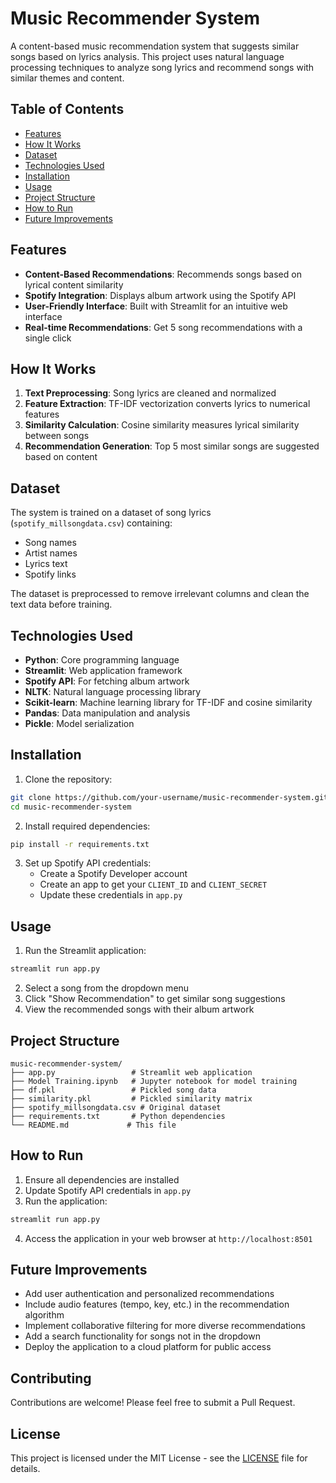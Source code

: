 # Music Recommender System

A content-based music recommendation system that suggests similar songs based on lyrics analysis. This project uses natural language processing techniques to analyze song lyrics and recommend songs with similar themes and content.

## Table of Contents
- [Features](#features)
- [How It Works](#how-it-works)
- [Dataset](#dataset)
- [Technologies Used](#technologies-used)
- [Installation](#installation)
- [Usage](#usage)
- [Project Structure](#project-structure)
- [How to Run](#how-to-run)
- [Future Improvements](#future-improvements)

## Features

- **Content-Based Recommendations**: Recommends songs based on lyrical content similarity
- **Spotify Integration**: Displays album artwork using the Spotify API
- **User-Friendly Interface**: Built with Streamlit for an intuitive web interface
- **Real-time Recommendations**: Get 5 song recommendations with a single click

## How It Works

1. **Text Preprocessing**: Song lyrics are cleaned and normalized
2. **Feature Extraction**: TF-IDF vectorization converts lyrics to numerical features
3. **Similarity Calculation**: Cosine similarity measures lyrical similarity between songs
4. **Recommendation Generation**: Top 5 most similar songs are suggested based on content

## Dataset

The system is trained on a dataset of song lyrics (`spotify_millsongdata.csv`) containing:
- Song names
- Artist names
- Lyrics text
- Spotify links

The dataset is preprocessed to remove irrelevant columns and clean the text data before training.

## Technologies Used

- **Python**: Core programming language
- **Streamlit**: Web application framework
- **Spotify API**: For fetching album artwork
- **NLTK**: Natural language processing library
- **Scikit-learn**: Machine learning library for TF-IDF and cosine similarity
- **Pandas**: Data manipulation and analysis
- **Pickle**: Model serialization

## Installation

1. Clone the repository:
```bash
git clone https://github.com/your-username/music-recommender-system.git
cd music-recommender-system
```

2. Install required dependencies:
```bash
pip install -r requirements.txt
```

3. Set up Spotify API credentials:
   - Create a Spotify Developer account
   - Create an app to get your `CLIENT_ID` and `CLIENT_SECRET`
   - Update these credentials in `app.py`

## Usage

1. Run the Streamlit application:
```bash
streamlit run app.py
```

2. Select a song from the dropdown menu
3. Click "Show Recommendation" to get similar song suggestions
4. View the recommended songs with their album artwork

## Project Structure

```
music-recommender-system/
├── app.py                 # Streamlit web application
├── Model Training.ipynb   # Jupyter notebook for model training
├── df.pkl                 # Pickled song data
├── similarity.pkl         # Pickled similarity matrix
├── spotify_millsongdata.csv # Original dataset
├── requirements.txt       # Python dependencies
└── README.md             # This file
```

## How to Run

1. Ensure all dependencies are installed
2. Update Spotify API credentials in `app.py`
3. Run the application:
```bash
streamlit run app.py
```
4. Access the application in your web browser at `http://localhost:8501`

## Future Improvements

- Add user authentication and personalized recommendations
- Include audio features (tempo, key, etc.) in the recommendation algorithm
- Implement collaborative filtering for more diverse recommendations
- Add a search functionality for songs not in the dropdown
- Deploy the application to a cloud platform for public access

## Contributing

Contributions are welcome! Please feel free to submit a Pull Request.

## License

This project is licensed under the MIT License - see the [LICENSE](LICENSE) file for details.
